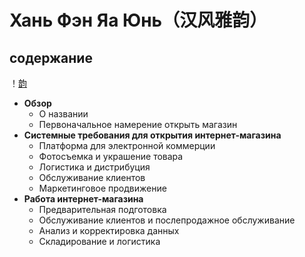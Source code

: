 # Хань Фэн Яа Юнь（汉风雅韵）
## содержание  
！[韵](https://github.com/JiangWenchen/china-club/blob/main/cloud/1c378d6c27aaa75633ae563430999f9.jpg?raw=true)
- **Обзор**
  - О названии
  - Первоначальное намерение открыть магазин
- **Системные требования для открытия интернет-магазина**
  - Платформа для электронной коммерции
  - Фотосъемка и украшение товара
  - Логистика и дистрибуция
  - Обслуживание клиентов
  - Маркетинговое продвижение
- **Работа интернет-магазина**
  - Предварительная подготовка
  - Обслуживание клиентов и послепродажное обслуживание
  - Анализ и корректировка данных
  - Складирование и логистика
